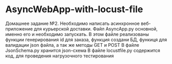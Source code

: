 # AsyncWebApp-with-locust-file
Домашнее задание №2. Необходимо написать асинхронное веб-приложение для курьерской доставки. 
Файл AsyncApp.py основной, именно его и необходимо запускать. В этом файле реализованы функции генерирования id для заказа, функция создани БД,
функиця для валидации json файла, а так же методы GET и POST
В файле JsonSchema.py хранится json-схема
В файле locustfile.py содержится код, для проведения нагрузочного тестирования

